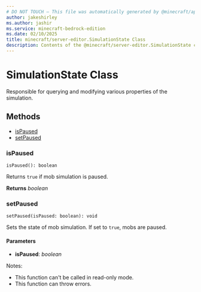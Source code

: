 ```yaml
---
# DO NOT TOUCH — This file was automatically generated by @minecraft/api-docs-generator, to report problems file an issue at https://github.com/Mojang/minecraft-scripting-libraries
author: jakeshirley
ms.author: jashir
ms.service: minecraft-bedrock-edition
ms.date: 02/10/2025
title: minecraft/server-editor.SimulationState Class
description: Contents of the @minecraft/server-editor.SimulationState class.
---
```

# SimulationState Class

Responsible for querying and modifying various properties of the simulation.

## Methods
- [isPaused](#ispaused)
- [setPaused](#setpaused)

### **isPaused**
`
isPaused(): boolean
`

Returns `true` if mob simulation is paused.

**Returns** *boolean*

### **setPaused**
`
setPaused(isPaused: boolean): void
`

Sets the state of mob simulation.  If set to `true`, mobs are paused.

#### **Parameters**
- **isPaused**: *boolean*
  
Notes:
- This function can't be called in read-only mode.
- This function can throw errors.
